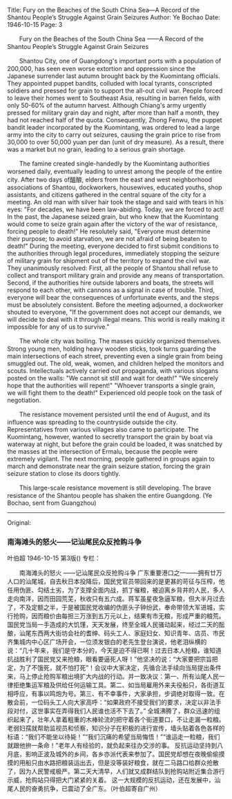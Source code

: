 Title: Fury on the Beaches of the South China Sea—A Record of the Shantou People’s Struggle Against Grain Seizures
Author: Ye Bochao
Date: 1946-10-15
Page: 3

　　Fury on the Beaches of the South China Sea
    ——A Record of the Shantou People’s Struggle Against Grain Seizures

　　Shantou City, one of Guangdong's important ports with a population of 200,000, has seen even worse extortion and oppression since the Japanese surrender last autumn brought back by the Kuomintang officials. They appointed puppet bandits, colluded with local tyrants, conscripted soldiers and pressed for grain to support the all-out civil war. People forced to leave their homes went to Southeast Asia, resulting in barren fields, with only 50-60% of the autumn harvest. Although Chiang's army urgently pressed for military grain day and night, after more than half a month, they had not reached half of the quota. Consequently, Zhong Fenwu, the puppet bandit leader incorporated by the Kuomintang, was ordered to lead a large army into the city to carry out seizures, causing the grain price to rise from 30,000 to over 50,000 yuan per dan (unit of dry measure). As a result, there was a market but no grain, leading to a serious grain shortage.

　　The famine created single-handedly by the Kuomintang authorities worsened daily, eventually leading to unrest among the people of the entire city. After two days of醞酿, elders from the east and west neighborhood associations of Shantou, dockworkers, housewives, educated youths, shop assistants, and citizens gathered in the central square of the city for a meeting. An old man with silver hair took the stage and said with tears in his eyes: "For decades, we have been law-abiding. Today, we are forced to act! In the past, the Japanese seized grain, but who knew that the Kuomintang would come to seize grain again after the victory of the war of resistance, forcing people to death!" He resolutely said, "Everyone must determine their purpose; to avoid starvation, we are not afraid of being beaten to death!" During the meeting, everyone decided to first submit conditions to the authorities through legal procedures, immediately stopping the seizure of military grain for shipment out of the territory to expand the civil war. They unanimously resolved: First, all the people of Shantou shall refuse to collect and transport military grain and provide any means of transportation. Second, if the authorities hire outside laborers and boats, the streets will respond to each other, with cannons as a signal in case of trouble. Third, everyone will bear the consequences of unfortunate events, and the steps must be absolutely consistent. Before the meeting adjourned, a dockworker shouted to everyone, "If the government does not accept our demands, we will decide to deal with it through illegal means. This world is really making it impossible for any of us to survive."

　　The whole city was boiling. The masses quickly organized themselves. Strong young men, holding heavy wooden sticks, took turns guarding the main intersections of each street, preventing even a single grain from being smuggled out. The old, weak, women, and children helped the monitors and scouts. Intellectuals actively carried out propaganda, with various slogans posted on the walls: "We cannot sit still and wait for death!" "We sincerely hope that the authorities will repent!" "Whoever transports a single grain, we will fight them to the death!" Experienced old people took on the task of negotiation.

　　The resistance movement persisted until the end of August, and its influence was spreading to the countryside outside the city. Representatives from various villages also came to participate. The Kuomintang, however, wanted to secretly transport the grain by boat via waterway at night, but before the grain could be loaded, it was snatched by the masses at the intersection of Ermalu, because the people were extremely vigilant. The next morning, people gathered in groups again to march and demonstrate near the grain seizure station, forcing the grain seizure station to close its doors tightly.

　　This large-scale resistance movement is still developing. The brave resistance of the Shantou people has shaken the entire Guangdong. (Ye Bochao, sent from Guangzhou)



<hr /> 

Original: 


### 南海滩头的怒火——记汕尾民众反抢购斗争
叶伯超
1946-10-15
第3版()
专栏：

　　南海滩头的怒火
    ——记汕尾民众反抢购斗争
    广东重要港口之一——拥有廿万人口的汕尾城，自去秋日本投降后，国民党官员带回来的是更甚的苛征与压榨，他任用伪匪、勾结土劣，为了支撑全面内战，抓丁催粮，被迫离乡背井的人民，多人走向南洋，因而田园荒芜，秋收只有五六成。蒋军虽星夜急逼军粮，但大半月过去了，不及定额之半，于是被国民党收编的伪匪头子钟纷武，奉命带领大军进城，实行抢购，因而粮价由每担三万涨到五万元以上，结果有市无粮，形成严重的粮荒。
    国民党当局一手造成的大饥馑，天天发展，终至全城人民骚动起来，经过二天的酝酿，汕尾东西两大街坊会社的耆绅、码头工人、家庭妇女、知识青年、店员、市民齐集城内中心区广场开会，一位须发银白的老先生登台演说，他老泪纵横的说：“几十年来，我们是守本分的，今天是迫不得已啊！过去日本人抢粮，谁知道抗战胜利了国民党又来抢粮，眼看要逼死人呀！”他坚决的说：“大家要把宗旨把定，为了不饿死，就不怕打死”！会议中大家决定，先循合法手续向当局提出条件来，马上停止抢购军粮出境扩大内战的行动。并一致决议：第一、所有汕尾人民一律拒绝集运军粮及供给任何运输工具。第二、如当局雇用外来夫役船只，各街道互相呼应，有事以鸣炮为号。第三、有不幸事件，大家承担，步调绝对取得一致。在散会前，一位码头工人向大家高呼：“如果政府不接受我们的要求，决定以非法手段对付，这世事实在弄得我们人民谁也活不下去了。”
    全城沸腾了，群众迅速的组织起来了，壮年人拿着粗重的木棒轮流的把守着各个街道要口，不让走漏一粒粮。老弱妇孺就帮助监视员和侦察，知识分子在积极的进行宣传，墙头贴着各色各样的标语：“我们不能坐以待毙！”“我们沉痛的希望当局悔悟！”“谁运走一粒粮，我们就跟他拚一条命！”老年人有经验的，就负起来往办交涉的事。
    反抗运动坚持到八月底，影响正波及城外的乡间，各乡亦派代表来参加了。国民党却想在夜晚偷偷摸摸的用船只由水路把粮装运出去，但是没等装好粮食，就在二马路口给群众抢散了，因为人民警戒极严。第二天大清早，人们就又成群结队到抢购站附近集合游行示威，抢购站只得把大门紧紧的关着。
    这一大规模的反抗运动，还在发展中，汕尾人民的奋勇抗争，已震动了全广东。（叶伯超寄自广州）
